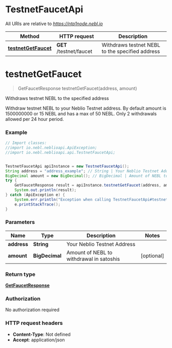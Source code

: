 # TestnetFaucetApi

All URIs are relative to *https://ntp1node.nebl.io*

Method | HTTP request | Description
------------- | ------------- | -------------
[**testnetGetFaucet**](TestnetFaucetApi.md#testnetGetFaucet) | **GET** /testnet/faucet | Withdraws testnet NEBL to the specified address


<a name="testnetGetFaucet"></a>
# **testnetGetFaucet**
> GetFaucetResponse testnetGetFaucet(address, amount)

Withdraws testnet NEBL to the specified address

Withdraw testnet NEBL to your Neblio Testnet address. By default amount is 1500000000 or 15 NEBL and has a max of 50 NEBL. Only 2 withdrawals allowed per 24 hour period. 

### Example
```java
// Import classes:
//import io.nebl.neblioapi.ApiException;
//import io.nebl.neblioapi.api.TestnetFaucetApi;


TestnetFaucetApi apiInstance = new TestnetFaucetApi();
String address = "address_example"; // String | Your Neblio Testnet Address
BigDecimal amount = new BigDecimal(); // BigDecimal | Amount of NEBL to withdrawal in satoshis
try {
    GetFaucetResponse result = apiInstance.testnetGetFaucet(address, amount);
    System.out.println(result);
} catch (ApiException e) {
    System.err.println("Exception when calling TestnetFaucetApi#testnetGetFaucet");
    e.printStackTrace();
}
```

### Parameters

Name | Type | Description  | Notes
------------- | ------------- | ------------- | -------------
 **address** | **String**| Your Neblio Testnet Address |
 **amount** | **BigDecimal**| Amount of NEBL to withdrawal in satoshis | [optional]

### Return type

[**GetFaucetResponse**](GetFaucetResponse.md)

### Authorization

No authorization required

### HTTP request headers

 - **Content-Type**: Not defined
 - **Accept**: application/json

